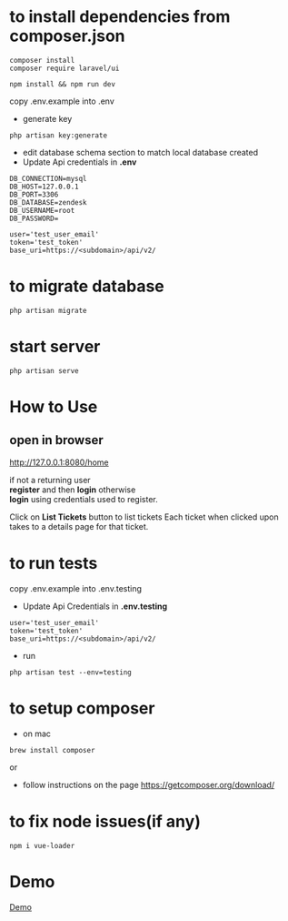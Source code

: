 # to install dependencies from composer.json
```
composer install
composer require laravel/ui

npm install && npm run dev
```

copy .env.example into .env <br/>

- generate key <br/>
```
php artisan key:generate
```
- edit database schema section to match local database created <br/>
- Update Api credentials in **.env** <br/>
```
DB_CONNECTION=mysql
DB_HOST=127.0.0.1
DB_PORT=3306
DB_DATABASE=zendesk
DB_USERNAME=root
DB_PASSWORD=

user='test_user_email'
token='test_token'
base_uri=https://<subdomain>/api/v2/
```
# to migrate database
```
php artisan migrate
```
# start server
```
php artisan serve
```

# How to Use
## open in browser
http://127.0.0.1:8080/home

if not a returning user<br/>
**register** and then **login**
otherwise <br/>
**login** using credentials used to register. <br/>

Click on **List Tickets** button to list tickets
Each ticket when clicked upon takes to a details page for that ticket.

# to run tests
copy .env.example into .env.testing <br/>
- Update Api Credentials in **.env.testing** <br/>
```
user='test_user_email'
token='test_token'
base_uri=https://<subdomain>/api/v2/
```
- run
```
php artisan test --env=testing
```

# to setup composer
* on mac
```
brew install composer
```
or <br/>
- follow instructions on the page https://getcomposer.org/download/

# to fix node issues(if any)
```
npm i vue-loader
```

# Demo
[Demo](https://github.com/rohit25s/zcc2022summerintern/blob/main/Demo/README.md)